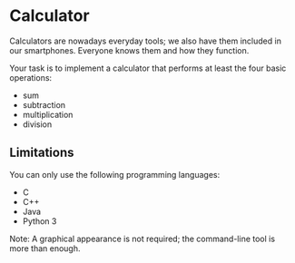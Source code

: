 # Calculator
Calculators are nowadays everyday tools; we also have them included in our smartphones.
Everyone knows them and how they function.

Your task is to implement a calculator that performs at least the four basic operations:
- sum
- subtraction
- multiplication
- division

## Limitations
You can only use the following programming languages:
- C
- C++
- Java
- Python 3

Note: A graphical appearance is not required; the command-line tool is more than enough.

